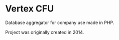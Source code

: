 # Vertex CFU
 Database aggregator for company use made in PHP.  
 
 Project was originally created in 2014.
